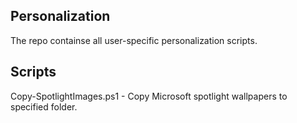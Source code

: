 ## Personalization
The repo containse all user-specific personalization scripts.

## Scripts

Copy-SpotlightImages.ps1 - Copy Microsoft spotlight wallpapers to specified folder.
